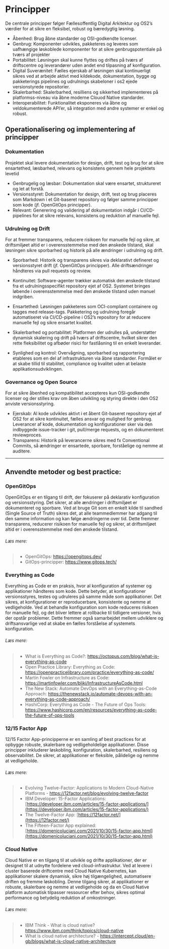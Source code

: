 
# Principper
De centrale principper følger Fællesoffentlig Digital Arkitektur og OS2’s værdier for at sikre en fleksibel, robust og bæredygtig løsning. 

- Åbenhed: Brug åbne standarder og OSI-godkendte licenser. 
- Genbrug: Komponenter udvikles, pakketeres og leveres som uafhængige løskoblede komponenter for at sikre genbrugspotentiale på tværs af projekter 
- Portabilitet: Løsningen skal kunne flyttes og driftes på tværs af driftscentre og leverandører uden andet end tilpasning af konfiguration.
- Digital Suverænitet: Fælles ejerskab af løsningen skal kontinuerligt sikres ved at arbejde aktivt med kildekode, dokumentation, bygge og pakketerings pipelines og udrulnings skabeloner i os2 ejede versionstyrede repositorier.  
- Skalerbarhed: Skalerbarhed, resilliens og sikkerhed implementeres på platformss-niveau via åbne moderne Clouod Native standarder.
- Interoperabilitet: Funktionalitet eksponeres via åbne og veldokumenterede API’er, så integration med andre systemer er enkel og robust.

## Operationalisering og implementering af principper

### Dokumentation
Projektet skal levere dokumentation for design, drift, test og brug for at sikre ensartethed, læsbarhed, relevans og konsistens gennem hele projektets levetid

- Genbrugelig og læsbar: Dokumentation skal være ensartet, struktureret og let at forstå. 
- Versionsstyret: Dokumentation for design, drift, test og brug placeres som Markdown  i et Git-baseret repository og følger samme principper som kode (jf. OpenGitOps principper). 
- Relevant: Generering og validering af dokumentation indgår i CI/CD-pipelines for at sikre relevans, konsistens og reduktion af manuelle fejl.

### Udrulning og Drift
For at fremmer transparens, reducere risikoen for manuelle fejl og sikre, at driftsmiljøet altid er i overensstemmelse med den ønskede tilstand, skal løsningen sikre sporbarhed og historik på alle ændringer i udrulning og drift. 

- Sporbarhed: Historik og transparens sikres via deklarativt defineret og versionsstyret drift (jf. OpenGitOps principper). Alle driftsændringer håndteres via pull requests og review. 
- Kontinuitet: Software-agenter trækker automatisk den ønskede tilstand fra et udrulningsspecifikt repository ejet af OS2. Systemet bringes løbende i overensstemmelse med den ønskede tilstand uden manuel indgriben. 
- Ensartethed: Løsningen pakketeres som OCI-compliant containere og tagges med release-tags. Pakketering og udrulning foregår automatiseret via CI/CD-pipeline i OS2’s repository for at reducere manuelle fejl og sikre ensartet kvalitet.
- Skalerbarhed og portabilitet: Platformen der udrulles på, understøtter dynamisk skalering og drift på tværs af driftscentre, hvilket sikrer den rette fleksibilitet og afbøder risici for fastlåsning til en enkelt leverandør.

- Synlighed og kontrol: Overvågning, sporbarhed og rapportering etableres som en del af infrastrukturen via åbne standarder. Formålet er at skabe tillid til stabilitet, compliance og kvalitet uden at belaste applikationsudviklingen. 
 
### Governance og Open Source
For at sikre åbenhed og kompatibilitet accepteres kun OSI-godkendte licenser og der stilles krav om åben udvikling og styring direkte i den OS2 anviste versionsstyring.

- Ejerskab: Al kode udvikles aktivt i et åbent Git-baseret repository ejet af OS2 for at sikre kontinuitet, fælles ansvar og mulighed for genbrug. Leverancer af kode, dokumentation og konfigurationer sker via den indbyggede issue-tracker i git, pull/merge requests, og en dokumenteret reviewproces.
- Transparens: Historik på leverancerne sikres med fx Conventional Commits, så ændringer er ensartede, sporbare, forståelige og nemme at auditere.

---

## Anvendte metoder og best practice:

### OpenGitOps
OpenGitOps er en tilgang til drift, der fokuserer på deklarativ konfiguration og versionsstyring. Det sikrer, at alle ændringer i driftsmiljøet er dokumenteret og sporbare. Ved at bruge Git som en enkelt kilde til sandhed (Single Source of Truth) sikres det, at alle teammedlemmer har adgang til den samme information og kan følge ændringerne over tid. Dette fremmer transparens, reducerer risikoen for manuelle fejl og sikrer, at driftsmiljøet altid er i overensstemmelse med den ønskede tilstand.
###### Læs mere: 
> - OpenGitOps: https://opengitops.dev/
> - GitOps-principper: https://www.gitops.tech/

### Everything as Code
Everything as Code er en praksis, hvor al konfiguration af systemer og applikationer håndteres som kode. Dette betyder, at konfigurationer versionsstyres, testes og udruleres på samme måde som applikationer. Det sikres, at konfigurationer er reproducerbare, konsistente og nemme at vedligeholde. Ved at behandle konfiguration som kode reduceres risikoen for manuelle fejl, og det bliver lettere at rollbacke til tidligere versioner, hvis der opstår problemer. Dette fremmer også samarbejdet mellem udviklere og driftsansvarlige ved at skabe en fælles forståelse af systemets konfiguration.

###### Læs mere: 

> - What is Everything as Code?: https://octopus.com/blog/what-is-everything-as-code
> - Open Practice Library: Everything as Code: https://openpracticelibrary.com/practice/everything-as-code/
> - Martin Fowler on Infrastructure as Code: https://martinfowler.com/bliki/InfrastructureAsCode.html
> - The New Stack: Automate DevOps with an Everything-as-Code Approach: https://thenewstack.io/automate-devops-with-an-everything-as-code-approach/
> - HashiCorp: Everything as Code - The Future of Ops Tools: https://www.hashicorp.com/en/resources/everything-as-code-the-future-of-ops-tools



### 12/15 Factor App
12/15 Factor App-principperne er en samling af best practices for at opbygge robuste, skalerbare og vedligeholdelige applikationer. Disse principper inkluderer løskobling, konfiguration, skalerbarhed, resiliens og observabilitet. De sikrer, at applikationer er fleksible, pålidelige og nemme at vedligeholde.
###### Læs mere: 
> - Evolving Twelve-Factor: Applications to Modern Cloud-Native Platforms - https://12factor.net/blog/evolving-twelve-factor
> - IBM Developer: 15-Factor Applications: [https://developer.ibm.com/articles/15-factor-applications/](https://developer.ibm.com/articles/15-factor-applications/)
> - The Twelve-Factor App: [https://12factor.net/](https://12factor.net/)
> - The Fifteen-Factor App explained: [https://domenicoluciani.com/2021/10/30/15-factor-app.html](https://domenicoluciani.com/2021/10/30/15-factor-app.html)

### Cloud Native
Cloud Native er en tilgang til at udvikle og drifte applikationer, der er designet til at udnytte fordelene ved cloud-infrastruktur. Ved at levere i cluster baserede driftcentre med Cloud Native Kubernetes, kan applikationer skalere dynamisk, sikre høj tilgængelighed, automatisere driften og fremme løskobling. Denne tilgang sikrer, at applikationer er robuste, skalerbare og nemme at vedligeholde og da en Cloud Native platform automatisk tilpasser ressourcer efter behov, sikres optimal performance og betydelig reduktion af omkostninger.

###### Læs mere: 
> - IBM Think - What is cloud native? https://www.ibm.com/think/topics/cloud-native
> - What is cloud native architecture? - https://intercept.cloud/en-gb/blogs/what-is-cloud-native-architecture 